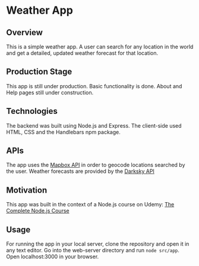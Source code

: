 # Weather App

## Overview

This is a simple weather app.
A user can search for any location in the world and get a detailed, updated weather forecast for that location.

## Production Stage

This app is still under production.
Basic functionality is done. About and Help pages still under construction.

## Technologies

The backend was built using Node.js and Express.
The client-side used HTML, CSS and the Handlebars npm package.

## APIs

The app uses the [Mapbox API](https://docs.mapbox.com/api/) in order to geocode locations searched by the user.
Weather forecasts are provided by the [Darksky API](https://darksky.net/dev)

## Motivation

This app was built in the context of a Node.js course on Udemy: [The Complete Node.js Course](https://www.udemy.com/the-complete-nodejs-developer-course-2/)

## Usage

For running the app in your local server, clone the repository and open it in any text editor.
Go into the web-server directory and run `node src/app`.
Open localhost:3000 in your browser.
